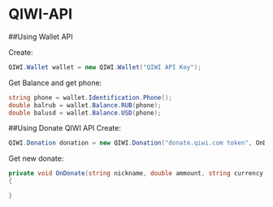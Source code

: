 # QIWI-API

##Using Wallet API

Create:
```C#
QIWI.Wallet wallet = new QIWI.Wallet("QIWI API Key");
```
Get Balance and get phone:
```C#
string phone = wallet.Identification.Phone();
double balrub = wallet.Balance.RUB(phone);
double balusd = wallet.Balance.USD(phone);
```

##Using Donate QIWI API
Create:
```C#
QIWI.Donation donation = new QIWI.Donation("donate.qiwi.com token", OnDonate);
```
Get new donate:
```C#
private void OnDonate(string nickname, double ammount, string currency, string message)
{

}
```
